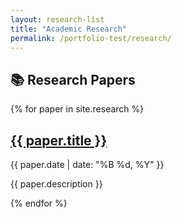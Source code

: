 ```yaml
---
layout: research-list
title: "Academic Research"
permalink: /portfolio-test/research/
---
```


## 📚 Research Papers

{% for paper in site.research %}
  <div class="research-card">
    <h2><a href="{{ paper.url }}">{{ paper.title }}</a></h2>
    <p>{{ paper.date | date: "%B %d, %Y" }}</p>
    <p>{{ paper.description }}</p>
  </div>
{% endfor %}
